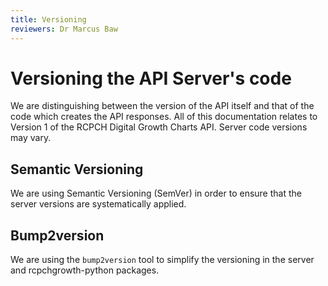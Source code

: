 ```yaml
---
title: Versioning
reviewers: Dr Marcus Baw
---
```


# Versioning the API Server's code 

We are distinguishing between the version of the API itself and that of the code which creates the API responses. All of this documentation relates to Version 1 of the RCPCH Digital Growth Charts API. Server code versions may vary.

## Semantic Versioning

We are using Semantic Versioning (SemVer) in order to ensure that the server versions are systematically applied.

## Bump2version

We are using the `bump2version` tool to simplify the versioning in the server and rcpchgrowth-python packages.
